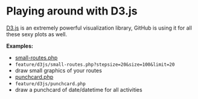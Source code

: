 # Playing around with D3.js

[D3.js](https://github.com/mbostock/d3) is an extremely powerful visualization library,
GitHub is using it for all these sexy plots as well.

**Examples:**
 - [small-routes.php](https://github.com/Runalyze/runalyze-playground/tree/master/feature/d3js/small-routes.php)
  - `feature/d3js/small-routes.php?stepsize=20&size=100&limit=20`
  - draw small graphics of your routes
 - [punchcard.php](https://github.com/Runalyze/runalyze-playground/tree/master/feature/d3js/punchcard.php)
  - `feature/d3js/punchcard.php`
  - draw a punchcard of date/datetime for all activities